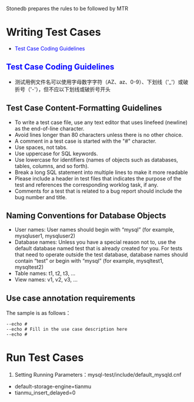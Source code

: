 Stonedb prepares the rules to be followed by MTR

# Writing Test Cases  
- <font color=blue>Test Case Coding Guidelines  </font>

## <font color=blue>Test Case Coding Guidelines  </font>
- 测试用例文件名可以使用字母数字字符（AZ、az、0-9）、下划线（'_'）或破折号（'-'），但不应以下划线或破折号开头  

## Test Case Content-Formatting Guidelines  
- To write a test case file, use any text editor that uses linefeed (newline) as the end-of-line character.  
- Avoid lines longer than 80 characters unless there is no other choice.  
- A comment in a test case is started with the "#" character.  
- Use spaces, not tabs.  
- Use uppercase for SQL keywords.  
- Use lowercase for identifiers (names of objects such as databases, tables, columns, and so forth).  
- Break a long SQL statement into multiple lines to make it more readable  
- Please include a header in test files that indicates the purpose of the test and references the corresponding worklog task, if any.  
- Comments for a test that is related to a bug report should include the bug number and title.  

## Naming Conventions for Database Objects  
- User names: User names should begin with “mysql” (for example, mysqluser1, mysqluser2)
- Database names: Unless you have a special reason not to, use the default database named test that is already created for you. For tests that need to operate outside the test database, database names should contain “test” or begin with “mysql” (for example, mysqltest1, mysqltest2)
- Table names: t1, t2, t3, ...
- View names: v1, v2, v3, ...

## Use case annotation requirements  
The sample is as follows：
```
--echo #
--echo # Fill in the use case description here
--echo #
```

# Run Test Cases  
1. Setting Running Parameters：mysql-test/include/default_mysqld.cnf
- default-storage-engine=tianmu
- tianmu_insert_delayed=0
